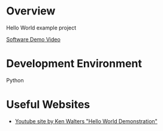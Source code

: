 # Overview
Hello World example project

[Software Demo Video](http://youtube.link.goes.here)

# Development Environment

Python

# Useful Websites

* [Youtube site by Ken Walters "Hello World Demonstration"](https://www.youtube.com/watch?v=FB4ctVmryis)
